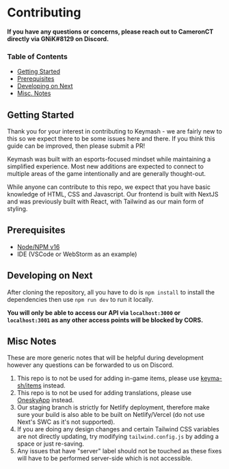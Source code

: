 # Contributing 

**If you have any questions or concerns, please reach out to CameronCT directly via GNiK#8129 on Discord.**

### Table of Contents

- [Getting Started](#getting-started)
- [Prerequisites](#prerequisites)
- [Developing on Next](#developing-on-next)
- [Misc. Notes](#misc-notes)

## Getting Started

Thank you for your interest in contributing to Keymash - we are fairly new to this so we expect there to be some issues here and there. If you think this guide can be improved, then please submit a PR!

Keymash was built with an esports-focused mindset while maintaining a simplified experience. Most new additions are expected to connect to multiple areas of the game intentionally and are generally thought-out.

While anyone can contribute to this repo, we expect that you have basic knowledge of HTML, CSS and Javascript. Our frontend is built with NextJS and was previously built with React, with Tailwind as our main form of styling.

## Prerequisites

- [Node/NPM v16](https://nodejs.org/en/download/)
- IDE (VSCode or WebStorm as an example)

## Developing on Next

After cloning the repository, all you have to do is `npm install` to install the dependencies then use `npm run dev` to run it locally.

**You will only be able to access our API via `localhost:3000` or `localhost:3001` as any other access points will be blocked by CORS.**

## Misc Notes

These are more generic notes that will be helpful during development however any questions can be forwarded to us on Discord.

1. This repo is to not be used for adding in-game items, please use [keyma-sh/items](https://github.com/keyma-sh/items) instead.
2. This repo is to not be used for adding translations, please use [OneskyApp](https://keymash.oneskyapp.com) instead.
3. Our staging branch is strictly for Netlify deployment, therefore make sure your build is also able to be built on Netlify/Vercel (do not use Next's SWC as it's not supported).
4. If you are doing any design changes and certain Tailwind CSS variables are not directly updating, try modifying `tailwind.config.js` by adding a space or just re-saving.
5. Any issues that have "server" label should not be touched as these fixes will have to be performed server-side which is not accessible.
